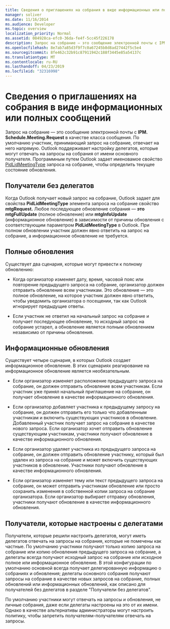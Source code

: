 ```yaml
---
title: Сведения о приглашениях на собрания в виде информационных или полных сообщений
manager: soliver
ms.date: 11/16/2014
ms.audience: Developer
ms.topic: overview
localization_priority: Normal
ms.assetid: 084928ca-efc0-36da-fe4f-5cc45f226178
description: Запрос на собрание — это сообщение электронной почты с IPM. Schedule.Meeting.Request в качестве класса сообщения. По умолчанию участник, принимающий запрос на собрание, отвечает на него напрямую.
ms.openlocfilehash: 8e7ab7a85d3f9f7c0a67245b8d8ad27442f5c5e4
ms.sourcegitcommit: 8fe462c32b91c87911942c188f3445e85a54137c
ms.translationtype: MT
ms.contentlocale: ru-RU
ms.lasthandoff: 04/23/2019
ms.locfileid: "32316998"
---
```

# <a name="about-meeting-requests-as-informational-updates-and-full-updates"></a>Сведения о приглашениях на собрания в виде информационных или полных сообщений

Запрос на собрание — это сообщение электронной почты с **IPM. Schedule.Meeting.Request** в качестве класса сообщения. По умолчанию участник, принимающий запрос на собрание, отвечает на него напрямую. Outlook поддерживает настройку делегатов, которые могут отвечать на запросы на собрания от имени основного получателя. Программным путем Outlook задает именовамое свойство [PidLidMeetingType](https://msdn.microsoft.com/library/290b290c-7836-4a7e-bf1a-8d0225a07e56%28Office.15%29.aspx) запроса на собрание, чтобы определить текущее состояние обновления. 
  
## <a name="recipients-without-delegates"></a>Получатели без делегатов

Когда Outlook получает новый запрос на собрание, Outlook задает для свойства **PidLidMeetingType** элемента запроса на собрание свойство **mtgRequest.** Любое последующее обновление собрания — **это mtgFullUpdate** (полное обновление) или **mtgInfoUpdate** (информационное обновление) в зависимости от причины обновления с соответствующим параметром **PidLidMeetingType** в Outlook. При полном обновлении участник должен явно ответить на запрос на собрание, а информационное обновление не требуется. 
  
## <a name="full-updates"></a>Полные обновления

Существует два сценария, которые могут привести к полному обновлению:
  
- Когда организатор изменяет дату, время, часовой пояс или повторение предыдущего запроса на собрание, организатор должен отправить обновление всем участникам. Это обновление — это полное обновление, на которое участник должен явно ответить, чтобы уведомить организатора о посещении, так как Outlook игнорирует предыдущие ответы.
    
- Если участник не ответил на начальный запрос на собрание и получает последующее обновление, то исходный запрос на собрание устарел, а обновление является полным обновлением независимо от причины обновления.
    
## <a name="informational-updates"></a>Информационные обновления

Существует четыре сценария, в которых Outlook создает информационное обновление. В этих сценариях реагирование на информационное обновление является необязательным.
  
- Если организатор изменяет расположение предыдущего запроса на собрание, он должен отправить обновление всем участникам. Если участник уже принял начальный приглашение на собрание, он получает обновление в качестве информационного обновления.
    
- Если организатор добавляет участника к предыдущему запросу на собрание, он должен отправить его только что добавленным участникам и включить существующих участников в обновление. Добавленный участник получает запрос на собрание в качестве нового запроса. Если организатор хочет отправить обновление существующим участникам, участники получают обновление в качестве информационного обновления.
    
- Если организатор удаляет участника из предыдущего запроса на собрание, он должен отправить обновление участнику, который был удален из запроса на собрание и может включить существующих участников в обновление. Участники получают обновление в качестве информационного обновления.
    
- Если организатор изменяет тему или текст предыдущего запроса на собрание, он может отправить участникам обновление или просто сохранить изменения в собственной копии запроса на собрание организатора. Если организатор выбирает отправку обновления, участники получают обновление в качестве информационного обновления.
    
## <a name="recipients-set-up-with-delegates"></a>Получатели, которые настроены с делегатами

Получатели, которые решили настроить делегатов, могут иметь делегатов отвечать на запросы на собрания, которые не помечены как частные. По умолчанию участники получают только копию запроса на собрание или копию обновления предыдущего запроса на собрание, а делегаты всегда получают исходный запрос на собрание или исходное полное или информационное обновление. В этой конфигурации по умолчанию основной всегда получает делегированную информацию о собраниях и обновления; делегаты основного собрания получают запросы на собрание в качестве новых запросов на собрание, полных обновлений или информационных обновлений, как описано для получателей без делегатов в разделе "Получатели без делегатов".
  
По умолчанию участники могут отвечать на запросы и обновления, не личные собрания, даже если делегаты настроены на это от их имени. Однако в качестве альтернативы администраторы могут настроить политику, чтобы запретить получателям-получателям отвечать на запросы.
  

